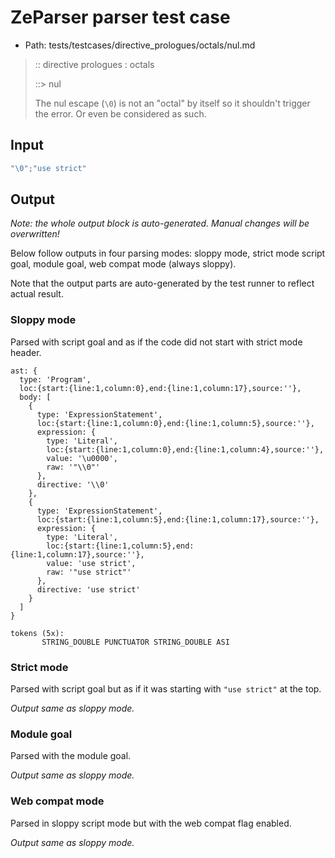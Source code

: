 # ZeParser parser test case

- Path: tests/testcases/directive_prologues/octals/nul.md

> :: directive prologues : octals
>
> ::> nul
>
> The nul escape (`\0`) is not an "octal" by itself so it shouldn't trigger the error. Or even be considered as such.

## Input

`````js
"\0";"use strict"
`````

## Output

_Note: the whole output block is auto-generated. Manual changes will be overwritten!_

Below follow outputs in four parsing modes: sloppy mode, strict mode script goal, module goal, web compat mode (always sloppy).

Note that the output parts are auto-generated by the test runner to reflect actual result.

### Sloppy mode

Parsed with script goal and as if the code did not start with strict mode header.

`````
ast: {
  type: 'Program',
  loc:{start:{line:1,column:0},end:{line:1,column:17},source:''},
  body: [
    {
      type: 'ExpressionStatement',
      loc:{start:{line:1,column:0},end:{line:1,column:5},source:''},
      expression: {
        type: 'Literal',
        loc:{start:{line:1,column:0},end:{line:1,column:4},source:''},
        value: '\u0000',
        raw: '"\\0"'
      },
      directive: '\\0'
    },
    {
      type: 'ExpressionStatement',
      loc:{start:{line:1,column:5},end:{line:1,column:17},source:''},
      expression: {
        type: 'Literal',
        loc:{start:{line:1,column:5},end:{line:1,column:17},source:''},
        value: 'use strict',
        raw: '"use strict"'
      },
      directive: 'use strict'
    }
  ]
}

tokens (5x):
       STRING_DOUBLE PUNCTUATOR STRING_DOUBLE ASI
`````

### Strict mode

Parsed with script goal but as if it was starting with `"use strict"` at the top.

_Output same as sloppy mode._

### Module goal

Parsed with the module goal.

_Output same as sloppy mode._

### Web compat mode

Parsed in sloppy script mode but with the web compat flag enabled.

_Output same as sloppy mode._
